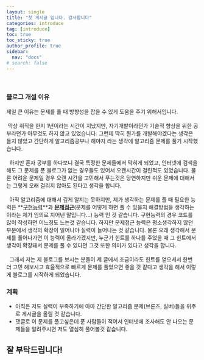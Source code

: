 ```yaml
---
layout: single
title: "첫 게시글 입니다. 감사합니다"
categories: introduce
tag: [introduce]
toc: true
toc_sticky: true
author_profile: true
sidebar:
  nav: "docs"
# search: false
---
```

<!-- **[공지사항]** [지킬 블로그 신규 업데이트 안내 드립니다.](https://mmistakes.github.io/minimal-mistakes/docs/quick-start-guide/)
{: .notice--danger} -->

<!-- <div class="notice--success">
    <h4>공지사항입니다.</h4>
    <ul>
        <li>공지사항 순서 1</li>
        <li>공지사항 순서 2</li>
        <li>공지사항 순서 3</li>
    </ul>
</div> -->

<!-- [버튼입니다.](https://google.co.kr){: .btn .btn--danger} -->
<br />

### 블로그 개설 이유
제일 큰 이유는 문제를 풀 때 방향성을 잡을 수 있게 도움을 주기 위해서입니다.
<br />
<br />
&nbsp;막상 취직을 한지 1년이라는 시간이 지났지만, 자기개발이라던가 기술적 향상을 위한 공부라던가 아무것도 하지 않고 있었습니다. 그런데 딱히 뭔가를 개발해야겠다는 생각은 들지 않았고 간단하게 알고리즘공부나 해야지 라는 생각에 알고리즘 문제를 풀기 시작했습니다.
<br />
<br />
&nbsp; 하지만 혼자 공부를 하다보니 결국 특정한 문제들에서 막히게 되었고, 인터넷에 검색을 해도 그 문제를 푼 블로그가 없는 경우들도 있어서 오랜시간이 걸린적도 있었습니다. 물론 어려운 문제일 경우 오랜 시간을 고민해서 푸는것은 당연하지만 쉬운 문제에 대해서는 그렇게 오래 걸리지 않아도 된다고 생각을 합니다.
<br />
<br />
&nbsp; 아직 알고리즘에 대해서 깊게 알지는 못하지만, 제가 생각하는 문제를 풀 때 필요한 능력은 **<u>구현능력</u>**과 **<u>문제접근</u>**(문제를 어떻게 하면 풀 수 있을지 해결방법을 생각하는 이라는 제가 임의로 지어낸 말입니다...) 능력 인 것 같습니다. 구현능력의 경우 코드를 많이 작성하면 어느정도 느는것 같습니다. 하지만 문제접근 능력은 평소생각하지 않던 부분에서 생각의 확장이 일어나야 실력이 늘어나는 것 같습니다. 물론 오래 생각해서 문제를 풀어나가면 이 능력이 올라가겠지만, 누군가 힌트를 하나를 주었을 때 그 힌트에서 생각이 확장돼서 문제를 풀 수 있다면 그것 또한 의미가 있다고 생각을 합니다. 
<br />
<br />
&nbsp; 그래서 저는 제 블로그를 보시는 분들이 제 글에서 조금이라도 힌트를 얻으셔서 한번 더 고민 해보시고 효율적으로 빠르게 문제를 풀었으면 좋을 것 같다고 생각을 해서 이렇게 블로그를 시작하게 되었습니다.

### 계획
<ul>
  <li>아직은 저도 실력이 부족하기에 아마 간단한 알고리즘 문제(브론즈, 실버)들을 위주로 게시글을 올릴 것 같습니다.</li>
  <li>댓글로 이 문제를 풀고싶은데 푼 사람들이 적어서 인터넷에 조사해도 안 나오는 문제들을 알려주시면 저도 열심히 풀어볼것 같습니다.</li>
</ul>

<h2>잘 부탁드립니다!</h2>



